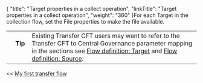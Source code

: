 {
    "title": "Target properties in a collect operation",
    "linkTitle": "Target properties in a collect operation",
    "weight": "360"
}For each Target in the collection flow, set the File properties to make the file available.

<table>
   <tbody>
      <tr>
         <td>         </td>
         <td><span><strong>Tip  </strong></span>         </td>
         <td>Existing <span class="mc-variable axway_variables.Component_Short_Name variable">Transfer CFT</span> users may want to refer to the Transfer CFT to <span class="mc-variable Primary.CG or_UM variable">Central Governance</span> parameter mapping in the sections see <a href="../r_flow_target">Flow definition: Target</a> and <a href="../r_flow_source">Flow definition: Source</a>.         </td>
      </tr>
   </tbody>
</table>

<span class="bold_in_para">&lt;&lt; </span><a href="../../" class="bold_in_para MCXref xref xrefbold_in_para">My first transfer flow</a>
